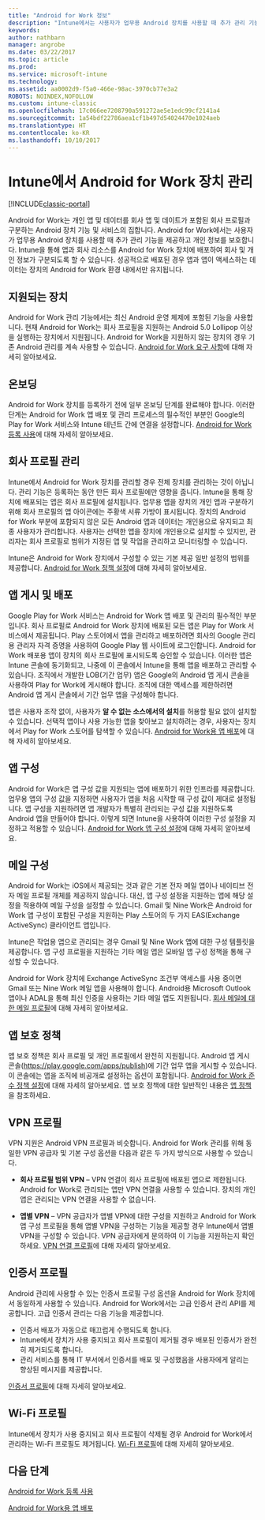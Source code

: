 ```yaml
---
title: "Android for Work 정보"
description: "Intune에서는 사용자가 업무용 Android 장치를 사용할 때 추가 관리 기능과 개인 정보를 제공하기 위해 Android for Work을 관리합니다."
keywords: 
author: nathbarn
manager: angrobe
ms.date: 03/22/2017
ms.topic: article
ms.prod: 
ms.service: microsoft-intune
ms.technology: 
ms.assetid: aa0002d9-f5a0-466e-98ac-3970cb77e3a2
ROBOTS: NOINDEX,NOFOLLOW
ms.custom: intune-classic
ms.openlocfilehash: 17c066ee7208790a591272ae5e1edc99cf2141a4
ms.sourcegitcommit: 1a54bdf22786aea1cf1b497d54024470e1024aeb
ms.translationtype: HT
ms.contentlocale: ko-KR
ms.lasthandoff: 10/10/2017
---
```

# <a name="manage-android-for-work-devices-with-intune"></a>Intune에서 Android for Work 장치 관리

[!INCLUDE[classic-portal](../includes/classic-portal.md)]

Android for Work는 개인 앱 및 데이터를 회사 앱 및 데이트가 포함된 회사 프로필과 구분하는 Android 장치 기능 및 서비스의 집합니다. Android for Work에서는 사용자가 업무용 Android 장치를 사용할 때 추가 관리 기능을 제공하고 개인 정보를 보호합니다. Intune을 통해 앱과 회사 리소스를 Android for Work 장치에 배포하여 회사 및 개인 정보가 구분되도록 할 수 있습니다. 성공적으로 배포된 경우 앱과 앱이 액세스하는 데이터는 장치의 Android for Work 환경 내에서만 유지됩니다.

## <a name="supported-devices"></a>지원되는 장치

Android for Work 관리 기능에서는 최신 Android 운영 체제에 포함된 기능을 사용합니다. 현재 Android for Work는 회사 프로필을 지원하는 Android 5.0 Lollipop 이상을 실행하는 장치에서 지원됩니다. Android for Work을 지원하지 않는 장치의 경우 기존 Android 관리를 계속 사용할 수 있습니다. [Android for Work 요구 사항](https://support.google.com/work/android/answer/6174145?hl=en&ref_topic=6151012)에 대해 자세히 알아보세요.

## <a name="onboarding"></a>온보딩

Android for Work 장치를 등록하기 전에 일부 온보딩 단계를 완료해야 합니다. 이러한 단계는 Android for Work 앱 배포 및 관리 프로세스의 필수적인 부분인 Google의 Play for Work 서비스와 Intune 테넌트 간에 연결을 설정합니다. [Android for Work 등록 사용](/intune-classic/deploy-use/set-up-android-for-work)에 대해 자세히 알아보세요.

## <a name="work-profile-management"></a>회사 프로필 관리

Intune에서 Android for Work 장치를 관리할 경우 전체 장치를 관리하는 것이 아닙니다. 관리 기능은 등록하는 동안 만든 회사 프로필에만 영향을 줍니다. Intune을 통해 장치에 배포되는 앱은 회사 프로필에 설치됩니다. 업무용 앱을 장치의 개인 앱과 구분하기 위해 회사 프로필의 앱 아이콘에는 주황색 서류 가방이 표시됩니다. 장치의 Android for Work 부분에 포함되지 않은 모든 Android 앱과 데이터는 개인용으로 유지되고 최종 사용자가 관리합니다. 사용자는 선택한 앱을 장치에 개인용으로 설치할 수 있지만, 관리자는 회사 프로필로 범위가 지정된 앱 및 작업을 관리하고 모니터링할 수 있습니다.

Intune은 Android for Work 장치에서 구성할 수 있는 기본 제공 일반 설정의 범위를 제공합니다. [Android for Work 정책 설정](android-for-work-policy-settings-in-microsoft-intune.md)에 대해 자세히 알아보세요.

## <a name="app-publishing-and-distribution"></a>앱 게시 및 배포

Google Play for Work 서비스는 Android for Work 앱 배포 및 관리의 필수적인 부분입니다. 회사 프로필로 Android for Work 장치에 배포된 모든 앱은 Play for Work 서비스에서 제공됩니다. Play 스토어에서 앱을 관리하고 배포하려면 회사의 Google 관리용 관리자 자격 증명을 사용하여 Google Play 웹 사이트에 로그인합니다. Android for Work 배포용 앱이 장치의 회사 프로필에 표시되도록 승인할 수 있습니다. 이러한 앱은 Intune 콘솔에 동기화되고, 나중에 이 콘솔에서 Intune을 통해 앱을 배포하고 관리할 수 있습니다. 조직에서 개발한 LOB(기간 업무) 앱은 Google의 Android 앱 게시 콘솔을 사용하여 Play for Work에 게시해야 합니다. 조직에 대한 액세스를 제한하려면 Android 앱 게시 콘솔에서 기간 업무 앱을 구성해야 합니다.

앱은 사용자 조작 없이, 사용자가 **알 수 없는 소스에서의 설치**를 허용할 필요 없이 설치할 수 있습니다. 선택적 앱이나 사용 가능한 앱을 찾아보고 설치하려는 경우, 사용자는 장치에서 Play for Work 스토어를 탐색할 수 있습니다. [Android for Work용 앱 배포](/intune-classic/deploy-use/android-for-work-apps)에 대해 자세히 알아보세요.

## <a name="app-configuration"></a>앱 구성

Android for Work은 앱 구성 값을 지원되는 앱에 배포하기 위한 인프라를 제공합니다. 업무용 앱의 구성 값을 지정하면 사용자가 앱을 처음 시작할 때 구성 값이 제대로 설정됩니다. 앱 구성을 지원하려면 앱 개발자가 특별히 관리되는 구성 값을 지원하도록 Android 앱을 만들어야 합니다. 이렇게 되면 Intune을 사용하여 이러한 구성 설정을 지정하고 적용할 수 있습니다. [Android for Work 앱 구성 설정](afw-app-configuration-policy.md)에 대해 자세히 알아보세요.

## <a name="email-configuration"></a>메일 구성

Android for Work는 iOS에서 제공되는 것과 같은 기본 전자 메일 앱이나 네이티브 전자 메일 프로필 개체를 제공하지 않습니다. 대신, 앱 구성 설정을 지원하는 앱에 해당 설정을 적용하여 메일 구성을 설정할 수 있습니다. Gmail 및 Nine Work은 Android for Work 앱 구성이 포함된 구성을 지원하는 Play 스토어의 두 가지 EAS(Exchange ActiveSync) 클라이언트 앱입니다.

Intune은 작업용 앱으로 관리되는 경우 Gmail 및 Nine Work 앱에 대한 구성 템플릿을 제공합니다. 앱 구성 프로필을 지원하는 기타 메일 앱은 모바일 앱 구성 정책을 통해 구성할 수 있습니다.

Android for Work 장치에 Exchange ActiveSync 조건부 액세스를 사용 중이면 Gmail 또는 Nine Work 메일 앱을 사용해야 합니다. Android용 Microsoft Outlook 앱이나 ADAL을 통해 최신 인증을 사용하는 기타 메일 앱도 지원됩니다. [회사 메일에 대한 메일 프로필](configure-access-to-corporate-email-using-email-profiles-with-microsoft-intune.md)에 대해 자세히 알아보세요.

## <a name="app-protection-policies"></a>앱 보호 정책

앱 보호 정책은 회사 프로필 및 개인 프로필에서 완전히 지원됩니다. Android 앱 게시 콘솔(https://play.google.com/apps/publish)에 기간 업무 앱을 게시할 수 있습니다. 이 콘솔에는 앱을 조직에 비공개로 설정하는 옵션이 포함됩니다. [Android for Work 준수 정책 설정](afw-compliance-policy-settings-in-microsoft-intune.md)에 대해 자세히 알아보세요. 앱 보호 정책에 대한 일반적인 내용은 [앱 정책](protect-app-data-using-mobile-app-management-policies-with-microsoft-intune.md)을 참조하세요.

## <a name="vpn-profiles"></a>VPN 프로필

VPN 지원은 Android VPN 프로필과 비슷합니다. Android for Work 관리를 위해 동일한 VPN 공급자 및 기본 구성 옵션을 다음과 같은 두 가지 방식으로 사용할 수 있습니다.

-  **회사 프로필 범위 VPN** – VPN 연결이 회사 프로필에 배포된 앱으로 제한됩니다. Android for Work로 관리되는 앱만 VPN 연결을 사용할 수 있습니다. 장치의 개인 앱은 관리되는 VPN 연결을 사용할 수 없습니다.

-  **앱별 VPN** – VPN 공급자가 앱별 VPN에 대한 구성을 지원하고 Android for Work 앱 구성 프로필을 통해 앱별 VPN을 구성하는 기능을 제공할 경우 Intune에서 앱별 VPN을 구성할 수 있습니다. VPN 공급자에게 문의하여 이 기능을 지원하는지 확인하세요. [VPN 연결 프로필](vpn-connections-in-microsoft-intune.md)에 대해 자세히 알아보세요.

## <a name="certificate-profiles"></a>인증서 프로필

Android 관리에 사용할 수 있는 인증서 프로필 구성 옵션을 Android for Work 장치에서 동일하게 사용할 수 있습니다. Android for Work에서는 고급 인증서 관리 API를 제공합니다. 고급 인증서 관리는 다음 기능을 제공합니다.

- 인증서 배포가 자동으로 매끄럽게 수행되도록 합니다.
-  Intune에서 장치가 사용 중지되고 회사 프로필이 제거될 경우 배포된 인증서가 완전히 제거되도록 합니다.
-  관리 서비스를 통해 IT 부서에서 인증서를 배포 및 구성했음을 사용자에게 알리는 향상된 메시지를 제공합니다.

[인증서 프로필](secure-resource-access-with-certificate-profiles.md)에 대해 자세히 알아보세요.

## <a name="wi-fi-profiles"></a>Wi-Fi 프로필

Intune에서 장치가 사용 중지되고 회사 프로필이 삭제될 경우 Android for Work에서 관리하는 Wi-Fi 프로필도 제거됩니다. [Wi-Fi 프로필](wi-fi-connections-in-microsoft-intune.md)에 대해 자세히 알아보세요.

## <a name="next-steps"></a>다음 단계
[Android for Work 등록 사용](/intune-classic/deploy-use/set-up-android-for-work)

[Android for Work용 앱 배포](/intune-classic/deploy-use/android-for-work-apps)
